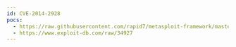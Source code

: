```yaml
---
id: CVE-2014-2928
pocs:
  - https://raw.githubusercontent.com/rapid7/metasploit-framework/master/modules/exploits/linux/http/f5_icontrol_exec.rb
  - https://www.exploit-db.com/raw/34927
---
```

